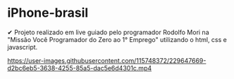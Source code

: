 # iPhone-brasil


✔ Projeto realizado em live guiado pelo programador Rodolfo Mori na "Missão Você Programador do Zero ao 1° Emprego" utilizando o html, css e javascript.

https://user-images.githubusercontent.com/115748372/229647669-d2bc6eb5-3638-4255-85a5-dac5e6d4301c.mp4

